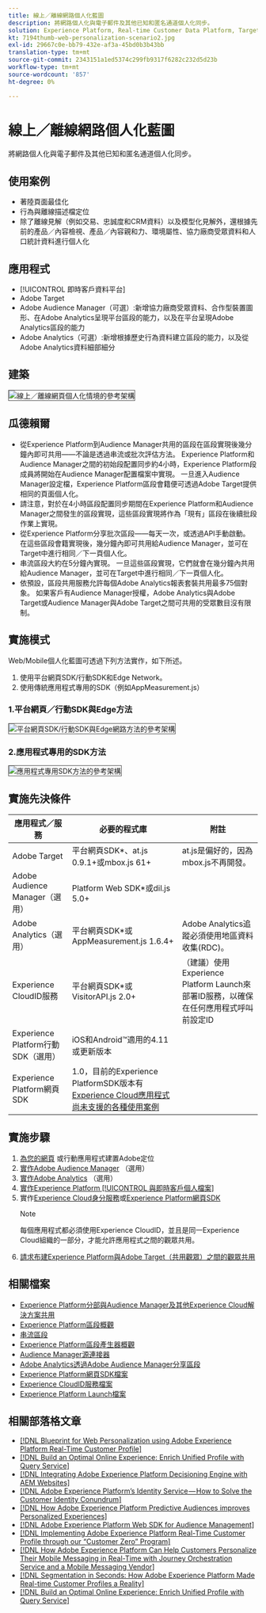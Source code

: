 ```yaml
---
title: 線上／離線網路個人化藍圖
description: 將網路個人化與電子郵件及其他已知和匿名通道個人化同步。
solution: Experience Platform, Real-time Customer Data Platform, Target, Audience Manager, Analytics, Experience Cloud Services, Data Collection
kt: 7194thumb-web-personalization-scenario2.jpg
exl-id: 29667c0e-bb79-432e-af3a-45bd0b3b43bb
translation-type: tm+mt
source-git-commit: 2343151a1ed5374c299fb9317f6282c232d5d23b
workflow-type: tm+mt
source-wordcount: '857'
ht-degree: 0%

---
```


# 線上／離線網路個人化藍圖

將網路個人化與電子郵件及其他已知和匿名通道個人化同步。

## 使用案例

* 著陸頁面最佳化
* 行為與離線描述檔定位
* 除了離線見解（例如交易、忠誠度和CRM資料）以及模型化見解外，還根據先前的產品／內容檢視、產品／內容親和力、環境屬性、協力廠商受眾資料和人口統計資料進行個人化

## 應用程式

* [!UICONTROL 即時客戶資料平台]
* Adobe Target
* Adobe Audience Manager（可選）:新增協力廠商受眾資料、合作型裝置圖形、在Adobe Analytics呈現平台區段的能力，以及在平台呈現Adobe Analytics區段的能力
* Adobe Analytics（可選）:新增根據歷史行為資料建立區段的能力，以及從Adobe Analytics資料細部細分

## 建築

<img src="assets/onoff.svg" alt="線上／離線網頁個人化情境的參考架構" style="border:1px solid #4a4a4a" />

## 瓜德賴爾

* 從Experience Platform到Audience Manager共用的區段在區段實現後幾分鐘內即可共用——不論是透過串流或批次評估方法。 Experience Platform和Audience Manager之間的初始段配置同步約4小時，Experience Platform段成員將開始在Audience Manager配置檔案中實現。 一旦進入Audience Manager設定檔，Experience Platform區段會籍便可透過Adobe Target提供相同的頁面個人化。
* 請注意，對於在4小時區段配置同步期間在Experience Platform和Audience Manager之間發生的區段實現，這些區段實現將作為「現有」區段在後續批段作業上實現。
* 從Experience Platform分享批次區段——每天一次，或透過API手動啟動。 在這些區段會籍實現後，幾分鐘內即可共用給Audience Manager，並可在Target中進行相同／下一頁個人化。
* 串流區段大約在5分鐘內實現。 一旦這些區段實現，它們就會在幾分鐘內共用給Audience Manager，並可在Target中進行相同／下一頁個人化。
* 依預設，區段共用服務允許每個Adobe Analytics報表套裝共用最多75個對象。 如果客戶有Audience Manager授權，Adobe Analytics與Adobe Target或Audience Manager與Adobe Target之間可共用的受眾數目沒有限制。

## 實施模式

Web/Mobile個人化藍圖可透過下列方法實作，如下所述。

1. 使用平台網頁SDK/行動SDK和Edge Network。
1. 使用傳統應用程式專用的SDK（例如AppMeasurement.js）

### 1.平台網頁／行動SDK與Edge方法

<img src="assets/websdkflow.svg" alt="平台網頁SDK/行動SDK與Edge網路方法的參考架構" style="border:1px solid #4a4a4a" />

### 2.應用程式專用的SDK方法

<img src="assets/appsdkflow.png" alt="應用程式專用SDK方法的參考架構" style="border:1px solid #4a4a4a" />

## 實施先決條件

| 應用程式／服務 | 必要的程式庫 | 附註 |
|---|---|---|
| Adobe Target | 平台網頁SDK*、at.js 0.9.1+或mbox.js 61+ | at.js是偏好的，因為mbox.js不再開發。 |
| Adobe Audience Manager（選用） | Platform Web SDK*或dil.js 5.0+ |  |
| Adobe Analytics（選用） | 平台網頁SDK*或AppMeasurement.js 1.6.4+ | Adobe Analytics追蹤必須使用地區資料收集(RDC)。 |
| Experience CloudID服務 | 平台網頁SDK*或VisitorAPI.js 2.0+ | （建議）使用Experience Platform Launch來部署ID服務，以確保在任何應用程式呼叫前設定ID |
| Experience Platform行動SDK（選用） | iOS和Android™適用的4.11或更新版本 |  |
| Experience Platform網頁SDK | 1.0，目前的Experience PlatformSDK版本有[Experience Cloud應用程式尚未支援的各種使用案例](https://github.com/adobe/alloy/projects/5) |  |


## 實施步驟

1. [為您的網頁](https://experienceleague.adobe.com/docs/target/using/implement-target/implementing-target.html) 或行動應用程式建置Adobe定位
1. [實作Adobe Audience Manager](https://experienceleague.adobe.com/docs/audience-manager/user-guide/implementation-integration-guides/implement-audience-manager.html) （選用）
1. [實作Adobe Analytics](https://experienceleague.adobe.com/docs/analytics/implementation/home.html)  （選用）
1. [實作Experience Platform [!UICONTROL 與即時客戶個人檔案]](https://experienceleague.adobe.com/docs/platform-learn/getting-started-for-data-architects-and-data-engineers/overview.html)
1. 實作[Experience Cloud身分服務](https://experienceleague.adobe.com/docs/id-service/using/implementation/implementation-guides.html)或[Experience Platform網頁SDK](https://experienceleague.adobe.com/docs/experience-platform/edge/home.html)
   >[!NOTE]
   >
   >每個應用程式都必須使用Experience CloudID，並且是同一Experience Cloud組織的一部分，才能允許應用程式之間的觀眾共用。
1. [請求布建Experience Platform與Adobe Target（共用觀眾）之間的觀眾共用](https://www.adobe.com/go/audiences)

## 相關檔案

* [Experience Platform分部與Audience Manager及其他Experience Cloud解決方案共用](https://experienceleague.adobe.com/docs/audience-manager/user-guide/implementation-integration-guides/integration-experience-platform/aam-aep-audience-sharing.html)
* [Experience Platform區段概觀](https://experienceleague.adobe.com/docs/experience-platform/segmentation/home.html)
* [串流區段](https://experienceleague.adobe.com/docs/experience-platform/segmentation/api/streaming-segmentation.html)
* [Experience Platform區段產生器概觀](https://experienceleague.adobe.com/docs/experience-platform/segmentation/ui/overview.html)
* [Audience Manager源連接器](https://experienceleague.adobe.com/docs/experience-platform/sources/connectors/adobe-applications/audience-manager.html)
* [Adobe Analytics透過Adobe Audience Manager分享區段](https://experienceleague.adobe.com/docs/analytics/components/segmentation/segmentation-workflow/seg-publish.html)
* [Experience Platform網頁SDK檔案](https://experienceleague.adobe.com/docs/experience-platform/edge/home.html)
* [Experience CloudID服務檔案](https://experienceleague.adobe.com/docs/id-service/using/home.html)
* [Experience Platform Launch檔案](https://experienceleague.adobe.com/docs/launch/using/home.html)

## 相關部落格文章

* [[!DNL Blueprint for Web Personalization using Adobe Experience Platform Real-Time Customer Profile]](https://medium.com/adobetech/blueprint-for-web-personalization-using-adobe-experience-platform-real-time-customer-profile-fef2ce7a4b2f)
* [[!DNL Build an Optimal Online Experience: Enrich Unified Profile with Query Service]](https://medium.com/adobetech/build-an-optimal-online-experience-enrich-unified-profile-with-query-service-8027c196ab33)
* [[!DNL Integrating Adobe Experience Platform Decisioning Engine with AEM Websites]](https://jaeness.medium.com/integrating-adobe-experience-platform-decisioning-engine-with-aem-websites-9c222acd12e2)
* [[!DNL Adobe Experience Platform’s Identity Service — How to Solve the Customer Identity Conundrum]](https://medium.com/adobetech/adobe-experience-platforms-identity-service-how-to-solve-the-customer-identity-conundrum-f95e22d16ea9)
* [[!DNL How Adobe Experience Platform Predictive Audiences improves Personalized Experiences]](https://medium.com/adobetech/how-adobe-experience-platform-predictive-audiences-improves-personalized-experiences-1f75a60cb7a3)
* [[!DNL Adobe Experience Platform Web SDK for Audience Management]](https://medium.com/adobetech/adobe-experience-platform-web-sdk-for-audience-management-751fa6d063bc)
* [[!DNL Implementing Adobe Experience Platform Real-Time Customer Profile through our “Customer Zero” Program]](https://medium.com/adobetech/implementing-adobe-experience-platform-real-time-customer-profile-through-our-customer-zero-32e7cd952896)
* [[!DNL How Adobe Experience Platform Can Help Customers Personalize Their Mobile Messaging in Real-Time with Journey Orchestration Service and a Mobile Messaging Vendor]](https://medium.com/adobetech/how-adobe-experience-platform-helped-a-client-personalize-their-mobile-messaging-in-real-time-with-7d634aefa098)
* [[!DNL Segmentation in Seconds: How Adobe Experience Platform Made Real-time Customer Profiles a Reality]](https://medium.com/adobetech/segmentation-in-seconds-how-adobe-experience-platform-made-real-time-customer-profiles-a-reality-a7a8552b0847)
* [[!DNL Build an Optimal Online Experience: Enrich Unified Profile with Query Service]](https://medium.com/adobetech/build-an-optimal-online-experience-enrich-unified-profile-with-query-service-8027c196ab33)
